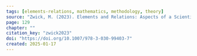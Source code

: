 ```yaml
---
tags: [elements-relations, mathematics, methodology, theory]
source: "Zwick, M. (2023). Elements and Relations: Aspects of a Scientific Metaphysics (Vol. 35). Springer International Publishing."
page: 129
chapter: ""
citation_key: "zwick2023"
doi: "https://doi.org/10.1007/978-3-030-99403-7"
created: 2025-01-17
---
```


